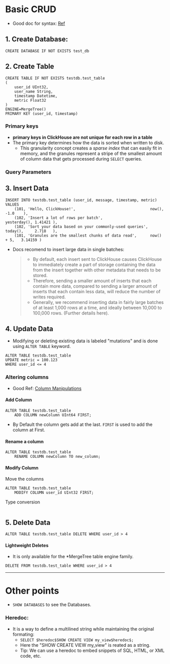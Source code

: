 # Basic CRUD

- Good doc for syntax: [Ref](https://clickhouse.com/docs/sql-reference/syntax)

## 1. Create Database:
```clickhouse
CREATE DATABASE IF NOT EXISTS test_db
```
## 2. Create Table
```clickhouse
CREATE TABLE IF NOT EXISTS testdb.test_table
(
    user_id UInt32,
    user_name String,
    timestamp Datetime,
    metric Float32
)
ENGINE=MergeTree()
PRIMARY KEY (user_id, timestamp)
```
### Primary keys
- **primary keys in ClickHouse are not unique for each row in a table**
- The primary key determines how the data is sorted when written to disk.
  - This granularity concept creates a _sparse index_ that can easily fit in memory, and the granules represent a stripe of the smallest amount of column data that gets processed during `SELECT` queries.

### Query Parameters

## 3. Insert Data
```clickhouse
INSERT INTO testdb.test_table (user_id, message, timestamp, metric) VALUES
    (101, 'Hello, ClickHouse!',                                 now(),       -1.0    ),
    (102, 'Insert a lot of rows per batch',                     yesterday(), 1.41421 ),
    (102, 'Sort your data based on your commonly-used queries', today(),     2.718   ),
    (101, 'Granules are the smallest chunks of data read',      now() + 5,   3.14159 )
```
- Docs recomend to insert large data in single batches:
  > - By default, each insert sent to ClickHouse causes ClickHouse to immediately create a part of storage containing the data from the insert together with other metadata that needs to be stored.
  > - Therefore, sending a smaller amount of inserts that each contain more data, compared to sending a larger amount of inserts that each contain less data, will reduce the number of writes required.
  > - Generally, we recommend inserting data in fairly large batches of at least 1,000 rows at a time, and ideally between 10,000 to 100,000 rows. (Further details here).


## 4. Update Data
- Modifying or deleting existing data is labeled "mutations" and is done using `ALTER TABLE` keyword.
```clickhouse
ALTER TABLE testdb.test_table 
UPDATE metric = 100.123 
WHERE user_id <= 4
```

### Altering columns
- Good Ref: [Column Manipulations](https://clickhouse.com/docs/sql-reference/statements/alter/column#rename-column)
#### Add Column
```clickhouse
ALTER TABLE testdb.test_table
    ADD COLUMN newColumn UInt64 FIRST;
```
- By Default the column gets add at the last. `FIRST` is used to add the column at First.

#### Rename a column
```clickhouse
ALTER TABLE testdb.test_table
    RENAME COLUMN newColumn TO new_column;
```
#### Modify Column
Move the columns
```clickhouse
ALTER TABLE testdb.test_table
    MODIFY COLUMN user_id UInt32 FIRST;
```
Type conversion
```clickhouse

```



## 5. Delete Data

```clickhouse
ALTER TABLE testdb.test_table DELETE WHERE user_id > 4
```

#### Lightweight Deletes
- It is only available for the *MergeTree table engine family.
```clickhouse
DELETE FROM testdb.test_table WHERE user_id > 4
```

---
# Other points
- ``SHOW DATABASES`` to see the Databases.

### **Heredoc**:
- It is a way to define a multilined string while maintaining the original formating:
  - ``SELECT $heredoc$SHOW CREATE VIEW my_view$heredoc$;``
  - Here the "SHOW CREATE VIEW my_view" is reated as a string.
  - Tip: We can use a heredoc to embed snippets of SQL, HTML, or XML code, etc.
